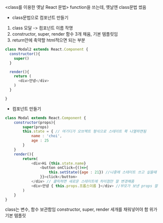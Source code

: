 <class를 이용한 옛날 React 문법>
function을 쓰는데, 옛날엔 class문법 썼음

* class문법으로 컴포넌트 만들기
1. class 모달 -> 컴포넌트 이름 작명
2. constructor, super, render 함수 3개 채움, 기본 템플릿임
3. return안에 축약할 html적으면 되는 부분

```javascript
class Modal2 extends React.Component {
  constructor(){
    super()
  }

  render(){
    return (
      <div>안녕</div>
    )
  }

}
```

* 컴포넌트 만들기
```javascript
class Modal extends React.Component {
    constructor(props){
        super(props)
        this.state = { // 여기디가 오브젝트 형식으로 스테이트 쭉 나열하면됨
            name : 'choi',
            age : 25
        }
    }
    render(){
        return(
            <div>Hi {this.state.name}
                <button onClick={()=>{
                    this.setState({age : 21}) //나중에 스테이트 쓰고 싶을때 이런식으로 디스.스테이트.스테이트이름 이런식으로 쓰면됨
                }}>click</button>
            </div> // 클릭하면 새로운 스테이트에 차이점만 잘 변경해줌
            <div>안녕 { this.props.프롭스이름 }</div> //부모가 보낸 props 잘 출력됨
        )
    }
}
```
class는 변수, 함수 보관함임
constructor, super, render 세개를 채워넣어야 함
위가 기본 템플릿